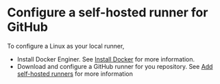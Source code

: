 # Configure a self-hosted runner for GitHub

To configure a Linux as your local runner,
- Install Docker Enginer. See [Install Docker](install-docker.md) for more information.
- Download and configure a GitHub runner for you repository. See [Add self-hosted runners](add-self-hosted-runners.md) for more information
